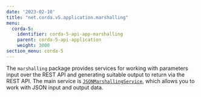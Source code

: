 ```yaml
---
date: '2023-02-10'
title: "net.corda.v5.application.marshalling"
menu:
  corda-5:
    identifier: corda-5-api-app-marshalling
    parent: corda-5-api-application
    weight: 3000
section_menu: corda-5
---
```


The `marshalling` package provides services for working with parameters input over the REST API and generating suitable output to return via the REST API. The main service is <a href="../../../../../../api-ref/corda/5.0-beta/java/net/corda/v5/application/marshalling/JsonMarshallingService.html" target="_blank">`JSONMarshallingService`</a>, which allows you to work with JSON input and output data.
